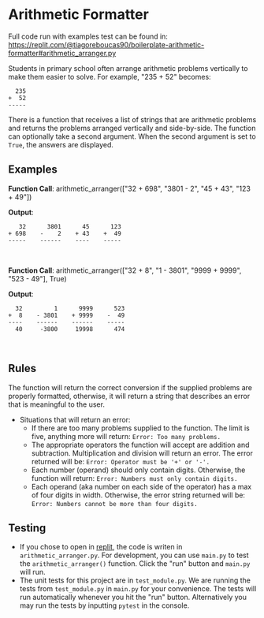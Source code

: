 # Arithmetic Formatter

Full code run with examples test can be found in: https://replit.com/@tiagoreboucas90/boilerplate-arithmetic-formatter#arithmetic_arranger.py

Students in primary school often arrange arithmetic problems vertically to make them easier to solve. For example, "235 + 52" becomes:
```text
  235
+  52
-----
```

There is a function that receives a list of strings that are arithmetic problems and returns the problems arranged vertically and side-by-side. The function can optionally take a second argument. When the second argument is set to `True`, the answers are displayed.

## Examples
**Function Call**: arithmetic_arranger(["32 + 698", "3801 - 2", "45 + 43", "123 + 49"])

**Output**:
```text
   32      3801      45      123
+ 698    -    2    + 43    +  49
-----    ------    ----    -----
```
<br/>

**Function Call**: arithmetic_arranger(["32 + 8", "1 - 3801", "9999 + 9999", "523 - 49"], True)

**Output**:
```text
  32         1      9999      523
+  8    - 3801    + 9999    -  49
----    ------    ------    -----
  40     -3800     19998      474
```
<br/>

## Rules
The function will return the correct conversion if the supplied problems are properly formatted, otherwise, it will return a string that describes an error that is meaningful to the user.

- Situations that will return an error:
    - If there are too many problems supplied to the function. The limit is five, anything more will return: `Error: Too many problems.`
    - The appropriate operators the function will accept are addition and subtraction. Multiplication and division will return an error. The error returned will be: `Error: Operator must be '+' or '-'.`
    - Each number (operand) should only contain digits. Otherwise, the function will return: `Error: Numbers must only contain digits.`
    - Each operand (aka number on each side of the operator) has a max of four digits in width. Otherwise, the error string returned will be: `Error: Numbers cannot be more than four digits.`

## Testing
- If you chose to open in [replit](https://replit.com/@tiagoreboucas90/boilerplate-arithmetic-formatter#arithmetic_arranger.py), the code is writen in `arithmetic_arranger.py`. For development, you can use `main.py` to test the `arithmetic_arranger()` function. Click the "run" button and `main.py` will run.
- The unit tests for this project are in `test_module.py`. We are running the tests from `test_module.py` in `main.py` for your convenience. The tests will run automatically whenever you hit the "run" button. Alternatively you may run the tests by inputting `pytest` in the console.
